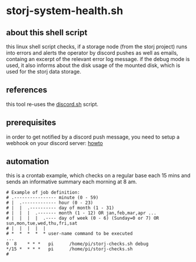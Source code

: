 # storj-system-health.sh

## about this shell script
this linux shell script checks, if a storage node (from the storj project) runs into errors and alerts the operator by discord pushes as well as emails, containg an excerpt of the relevant error log message. if the debug mode is used, it also informs about the disk usage of the mounted disk, which is used for the storj data storage. 

## references
this tool re-uses the [discord.sh](https://github.com/ChaoticWeg/discord.sh) script. 

## prerequisites
in order to get notified by a discord push message, you need to setup a webhook on your discord server: [howto](https://support.discord.com/hc/en-us/articles/228383668-Intro-to-Webhooks)

## automation
this is a crontab example, which checks on a regular base each 15 mins and sends an informative summary each morning at 8 am. 
```
# Example of job definition:
# .---------------- minute (0 - 59)
# |  .------------- hour (0 - 23)
# |  |  .---------- day of month (1 - 31)
# |  |  |  .------- month (1 - 12) OR jan,feb,mar,apr ...
# |  |  |  |  .---- day of week (0 - 6) (Sunday=0 or 7) OR sun,mon,tue,wed,thu,fri,sat
# |  |  |  |  |
# *  *  *  *  * user-name command to be executed
...
0  8    * * *   pi      /home/pi/storj-checks.sh debug
*/15 *  * * *   pi      /home/pi/storj-checks.sh
#
```
